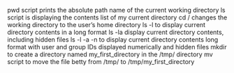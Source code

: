 pwd script prints the absolute path name of the current working directory
ls script is displaying the contents list of my current directory
cd / changes the working directory to the user’s home directory
ls -l to display current directory contents in a long format
ls -la display current directory contents, including hidden files
ls -l -a -n to display current directory contents long format with user and group IDs displayed numerically and hidden files
mkdir to create a directory named my_first_directory in the /tmp/ directory
mv script to move the file betty from /tmp/ to /tmp/my_first_directory

